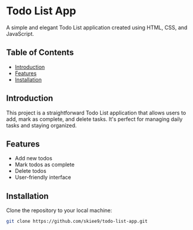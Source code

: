 # Todo List App

A simple and elegant Todo List application created using HTML, CSS, and JavaScript.

## Table of Contents
- [Introduction](#introduction)
- [Features](#features)
- [Installation](#installation)

## Introduction
This project is a straightforward Todo List application that allows users to add, mark as complete, and delete tasks. It's perfect for managing daily tasks and staying organized.

## Features
- Add new todos
- Mark todos as complete
- Delete todos
- User-friendly interface

## Installation
Clone the repository to your local machine:
   ```bash
   git clone https://github.com/skiee9/todo-list-app.git

